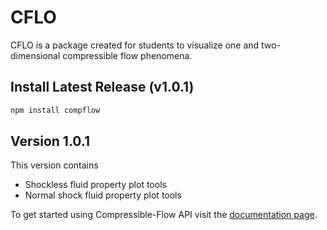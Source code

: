 # CFLO

CFLO is a package created for students to visualize one and two-dimensional compressible flow phenomena.

## Install Latest Release (v1.0.1) 
```Bash 
npm install compflow
```
## Version 1.0.1
This version contains
* Shockless fluid property plot tools 
* Normal shock fluid property plot tools 

To get started using Compressible-Flow API visit the [documentation page](https://compressible-flow.readthedocs.io/en/latest/).




